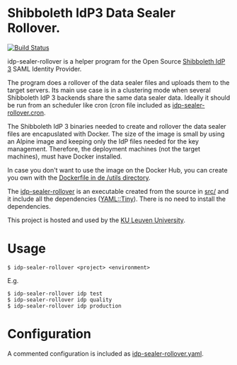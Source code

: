 # Shibboleth IdP3 Data Sealer Rollover.

[![Build Status](https://travis-ci.org/KULeuven-CCIS/idp-sealer-rollover.svg?branch=master)](https://travis-ci.org/KULeuven-CCIS/idp-sealer-rollover)

idp-sealer-rollover is a helper program for the Open Source
[Shibboleth IdP 3](https://shibboleth.net/products/identity-provider.html)
SAML Identity Provider.

The program does a rollover of the data sealer files and uploads them to the
target servers. Its main use case is in a clustering mode when several
Shibboleth IdP 3 backends share the same data sealer data. Ideally it should
be run from an scheduler like cron (cron file included as
[idp-sealer-rollover.cron](idp-sealer-rollover.cron]).

The Shibboleth IdP 3 binaries needed to create and rollover the data sealer
files are encapuslated with Docker. The size of the image is small by using
an Alpine image and keeping only the IdP files needed for the key management.
Therefore, the deployment machines (not the target machines), must have Docker
installed.

In case you don't want to use the image on the Docker Hub, you can create
you own with the [Dockerfile in de /utils directory](utils/Dockerfile).

The [idp-sealer-rollover](idp-sealer-rollover) is an executable created from
the source in [src/](src/idp-sealer-rollover.pl) and it include all the 
dependencies ([YAML::Tiny](https://metacpan.org/pod/YAML::Tiny)). There is no
need to install the dependencies.

This project is hosted and used by the [KU Leuven University](https://www.kuleuven.be).

# Usage

```
$ idp-sealer-rollover <project> <environment>
```
E.g.
```
$ idp-sealer-rollover idp test
$ idp-sealer-rollover idp quality
$ idp-sealer-rollover idp production
```

# Configuration

A commented configuration is included as
[idp-sealer-rollover.yaml](idp-sealer-rollover.yaml).


